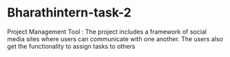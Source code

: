 # Bharathintern-task-2
Project Management Tool : The project includes a framework of social media sites where users can communicate with one another. The users also get the functionality to assign tasks to others
